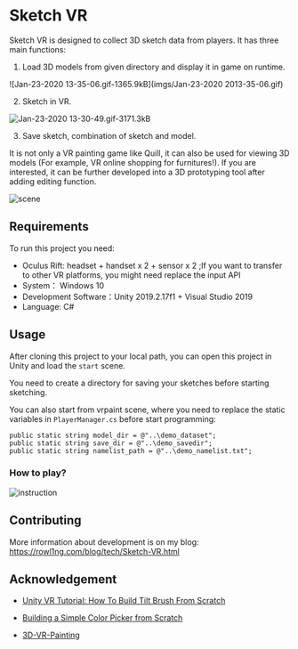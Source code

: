 # Sketch VR



Sketch VR is designed to collect 3D sketch data from players. It has three main functions:

1. Load 3D models from given directory and display it in game on runtime. 

![Jan-23-2020 13-35-06.gif-1365.9kB](imgs/Jan-23-2020 2013-35-06.gif)

2. Sketch in VR.

![Jan-23-2020 13-30-49.gif-3171.3kB](https://github.com/Rowl1ng/Sketch_VR/blob/master/imgs/Jan-23-2020%2013-30-49.gif)

3. Save sketch, combination of sketch and model.

It is not only a VR painting game like Quill, it can also be used for viewing 3D models (For example, VR online shopping for furnitures!). If you are interested, it can be further developed into a 3D prototyping tool after adding editing function.

![scene][1]

## Requirements

To run this project you need:

- Oculus Rift: headset + handset x 2 + sensor x 2 ;If you want to transfer to other VR platforms, you might need replace the input API
- System： Windows 10
- Development Software：Unity 2019.2.17f1 + Visual Studio 2019
- Language: C# 

## Usage

After cloning this project to your local path, you can open this project in Unity and load the `start` scene.

You need to create a directory for saving your sketches before starting sketching.

You can also start from vrpaint scene, where you need to replace the static variables in `PlayerManager.cs` before start programming:

```
public static string model_dir = @"..\demo_dataset";
public static string save_dir = @"..\demo_savedir";
public static string namelist_path = @"..\demo_namelist.txt";
```

### How to play?

![instruction][4]

## Contributing

More information about development is on my blog: https://rowl1ng.com/blog/tech/Sketch-VR.html

## Acknowledgement

- [Unity VR Tutorial: How To Build Tilt Brush From Scratch][5]
- [Building a Simple Color Picker from Scratch][6]
- [3D-VR-Painting][7]


  [1]: http://static.zybuluo.com/sixijinling/az5zki5jecwi1srrchai0939/scene.PNG
  [4]: http://static.zybuluo.com/sixijinling/olif621bse940kc27egig9mm/D436FCE8-A98B-4E5F-BC3E-16FFE8B7AD4A_1_201_a.jpeg
  [5]: https://www.youtube.com/watch?v=eMJATZI0A7c
  [6]: https://www.youtube.com/watch?v=wysIsMEQ3_Y
  [7]: https://github.com/E-BAO/3D-VR-Painting
